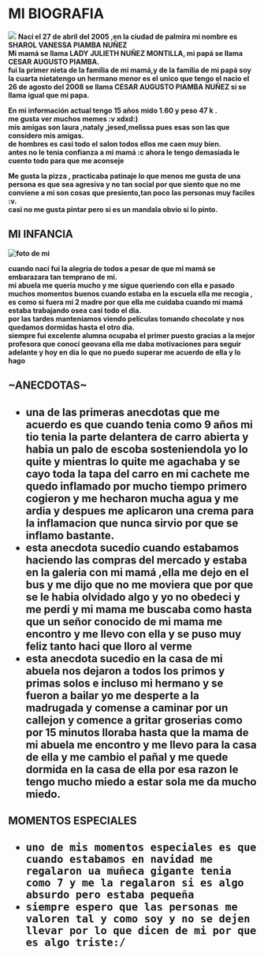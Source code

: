 <!DOCTYPE html>
<html>
    <head>
    <title>MI BIOGRAFIA</title>
        <meta charset="utf-8">
    </head>
    <body>
    <h1>MI BIOGRAFIA</h1>
    <img src="https://lh3.googleusercontent.com/TM9XtFCZ2eNUwNH7Bzj7vum8L_kilh9fMnNEFB7VhKQ_CCI1yAd5DtyK5DnvN23REGGsyusU-Kp4AL1_UVVRBRiiQ_hcGr_eyM4p6Ui_iB_n2-kc6DJOD3QhIFyzk9oIew4ct-8MxuM5nK8rNkz_S0fGcQMpmwDCIEGPi7fbnpr1ZlXbH--pQdhOrWrCgZJthdrdWYnfYl2sAHo9Ct3ArChio6aFXRIw9wYHqIkof6fidSwscZNgYwoduHz-xldUeykJL2JbHswH5RQDM5pcx57u3Wuaev3vKf9hN55I-OYP78Zx5qmGMY2pqwMHC8P3EWP5UOyipCVQYdqhlGaVI2YpEEaJ1TIaMjOOP-QBeQh3-bV0IY2fzT_JQiQwNQTWN72xTuC94jObOtn37FNuIXKHsmes1x-ULO8BhQEXY-iKsoE_7_vohpA8gdJ9OQp1YV41UgkJUe5Wzsrkonb4vQ5aoAUzqCYh9Lankhl-B24WyrZcH4hiPbuhi6EhK72nrL5vnhjIWuddEgFXf6xxk3Uy_fnA6O6rhX3kPuFljDbH8YekQ076CDxk7ni1dIzMfubR65QsbuuWSCqtTcBXzHAuw44j5rsQx_5YOqXbGpWWO6heZC1_uSLuz32Vx2AqE-NNLagoXhpTfmuk_AjA6843bcmXJTtakCnJnXn_0Hop5-k91Cbw-Cm1N1HwGg=w480-h479-no?authuser=0">
       <b> Nací el 27 de abril del 2005 ,en la ciudad de palmira mi nombre es SHAROL VANESSA PIAMBA NUÑEZ <br> Mi mamá se llama LADY JULIETH NUÑEZ MONTILLA, mi papá se llama CESAR AUGUSTO PIAMBA.<br> fui la primer nieta de la familia de mi mamá,y de la familia de mi papá soy la cuarta nietatengo un hermano menor es el unico que tengo el nacio el 26 de agosto del 2008 se llama CESAR AUGUSTO PIAMBA NUÑEZ si se llama igual que mi papa.</b> 
   <p> <b>En mi información actual tengo 15 años
mido 1.60 y peso 47 k .
<br>me gusta ver muchos memes :v
xdxd:)
<br>mis amigas son laura ,nataly ,jesed,melissa pues esas son las que considero mis amigas.
<br>de hombres es casi todo el salon todos
ellos me caen muy bien.<br> antes no le tenia confianza a mi mamá :c  ahora le tengo demasiada le cuento todo para que me aconseje</b></p>

<p><b>Me gusta la pizza , practicaba patinaje
lo que menos me gusta de una persona es que sea agresiva 
y no tan social por que siento que no me conviene a mi son cosas que presiento,tan poco las personas muy faciles :v.
<br>casi no me gusta pintar pero si es un mandala obvio si lo pinto.<b></p>
<h2>MI INFANCIA</h2>
                   <img src="https://static.wixstatic.com/media/59e6d0_498b66718de04d50b3bbcf5a97baf7ba~mv2_d_3264_2448_s_4_2.jpg/v1/fill/w_336,h_252,al_c,q_80,usm_0.66_1.00_0.01/59e6d0_498b66718de04d50b3bbcf5a97baf7ba~mv2_d_3264_2448_s_4_2.webp" alt="foto de mi">      
<p>cuando nací fui la alegria de todos a pesar de que mi mamá
se embarazara tan temprano de mi.
<br>mi abuela me quería mucho y me sigue queriendo con ella e pasado muchos momentos buenos cuando estaba en la escuela ella me recogia , es como si fuera mi 2 madre 
por que ella me cuidaba cuando mi mamá estaba trabajando osea casi todo el dia.
<br>por las tardes manteniamos viendo películas tomando chocolate y nos quedamos dormidas hasta el otro dia.
<br>siempre fui excelente alumna ocupaba el primer puesto gracias a la mejor profesora que conocí geovana ella me daba motivaciones para seguir adelante y hoy en día lo que no puedo superar me acuerdo de ella y lo hago</p>
   <h2>~ANECDOTAS~<h2>
   <ul>
     <li>una de las primeras anecdotas que me acuerdo es que cuando tenia como 9 años mi tio tenia la parte delantera de carro abierta y habia un palo de escoba sosteniendola yo lo quite y mientras lo quite me agachaba y se cayo toda la tapa del carro en mi cachete me quedo inflamado por mucho tiempo primero cogieron y me hecharon mucha agua y me ardia y despues me aplicaron una crema para la inflamacion que nunca sirvio por que se inflamo bastante.</li>
     <li>esta anecdota sucedio cuando estabamos haciendo las compras del mercado y estaba en la galeria con mi mamá ,ella me dejo en el bus y me dijo que no me moviera que por que se le habia olvidado algo y yo no obedeci y me perdi y mi mama me buscaba como hasta que un señor conocido de mi mama me encontro y me llevo con ella y se puso muy feliz tanto haci que lloro al verme</li>
     <li>esta anecdota sucedio en la casa de mi abuela nos dejaron a todos los primos y primas solos e incluso mi hermano y se fueron a bailar yo me desperte a la madrugada y comense a caminar por un callejon y comence a gritar groserias como por 15 minutos lloraba hasta que la mama de mi abuela me encontro y me llevo para la casa de ella y me cambio el pañal y me quede dormida en la casa de ella por esa razon le tengo mucho miedo a estar sola me da mucho miedo.</li>
     </ul>
     <h2> MOMENTOS ESPECIALES<h2>
     <ul>
     <li><tt>uno de mis momentos especiales es que cuando estabamos en navidad me regalaron ua muñeca gigante tenia como 7 y me la regalaron si es algo 
absurdo pero estaba pequeña</tt></li>
     <li><tt>siempre espero que las personas me valoren tal y como soy y no se dejen llevar por lo que dicen de mi por que es algo triste:/</tt></li>
    </body>
</html>
